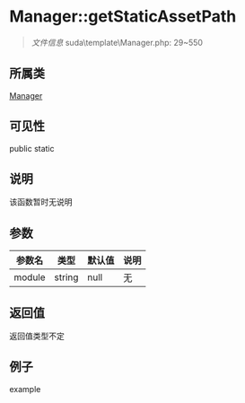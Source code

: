# Manager::getStaticAssetPath



> *文件信息* suda\template\Manager.php: 29~550

## 所属类 

[Manager](../Manager.md)

## 可见性

 public static

## 说明

该函数暂时无说明


## 参数


| 参数名 | 类型 | 默认值 | 说明 |
|--------|-----|-------|-------|
| module |  string | null | 无 |



## 返回值

返回值类型不定


## 例子

example